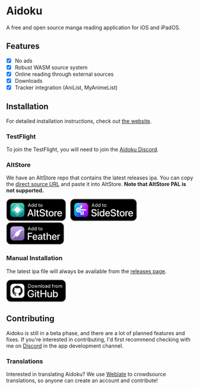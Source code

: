 # Aidoku
A free and open source manga reading application for iOS and iPadOS.

## Features
- [x] No ads
- [x] Robust WASM source system
- [x] Online reading through external sources
- [x] Downloads
- [x] Tracker integration (AniList, MyAnimeList)

## Installation

For detailed installation instructions, check out [the website](https://aidoku.app).

### TestFlight

To join the TestFlight, you will need to join the [Aidoku Discord](https://discord.gg/kh2PYT8V8d).

### AltStore

We have an AltStore repo that contains the latest releases ipa. You can copy the [direct source URL](https://raw.githubusercontent.com/Aidoku/Aidoku/altstore/apps.json) and paste it into AltStore. **Note that AltStore PAL is not supported.**

<a href="https://intradeus.github.io/http-protocol-redirector?r=altstore://source?url=https://raw.githubusercontent.com/Aidoku/Aidoku/altstore/apps.json"><img src="./images/add_to_altstore.png" alt="Add to AltStore" height="60"></a>
&nbsp;
<a href="https://intradeus.github.io/http-protocol-redirector?r=sidestore://source?url=https://raw.githubusercontent.com/Aidoku/Aidoku/altstore/apps.json"><img src="./images/add_to_sidestore.png" alt="Add to SideStore" height="60"></a>
&nbsp;
<a href="https://intradeus.github.io/http-protocol-redirector?r=feather://source/https://raw.githubusercontent.com/Aidoku/Aidoku/altstore/apps.json"><img src="./images/add_to_feather.png" alt="Add to Feather" height="60"></a>

### Manual Installation

The latest ipa file will always be available from the [releases page](https://github.com/Aidoku/Aidoku/releases).

<a href="https://github.com/Aidoku/Aidoku/releases/latest"><img src="./images/download_from_github.png" alt="Download from GitHub" height="60"></a>

## Contributing
Aidoku is still in a beta phase, and there are a lot of planned features and fixes. If you're interested in contributing, I'd first recommend checking with me on [Discord](https://discord.gg/kh2PYT8V8d) in the app development channel.

### Translations
Interested in translating Aidoku? We use [Weblate](https://hosted.weblate.org/engage/aidoku/) to crowdsource translations, so anyone can create an account and contribute!
